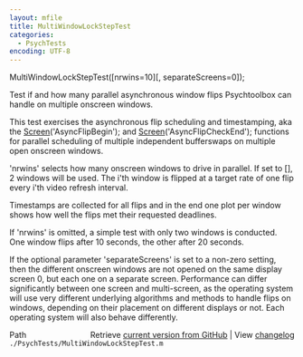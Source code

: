 ```yaml
---
layout: mfile
title: MultiWindowLockStepTest
categories:
  - PsychTests
encoding: UTF-8
---
```


MultiWindowLockStepTest\(\[nrwins=10\]\[, separateScreens=0\]\);

Test if and how many parallel asynchronous window flips
Psychtoolbox can handle on multiple onscreen windows.

This test exercises the asynchronous flip scheduling and
timestamping, aka the [Screen](/docs/Screen)\('AsyncFlipBegin'\); and
[Screen](/docs/Screen)\('AsyncFlipCheckEnd'\); functions for parallel scheduling
of multiple independent bufferswaps on multiple open onscreen
windows.

'nrwins' selects how many onscreen windows to drive in parallel.
If set to \[\], 2 windows will be used. The i'th window is flipped
at a target rate of one flip every i'th video refresh interval.

Timestamps are collected for all flips and in the end one plot
per window shows how well the flips met their requested deadlines.

If 'nrwins' is omitted, a simple test with only two windows is
conducted. One window flips after 10 seconds, the other after 20
seconds.

If the optional parameter 'separateScreens' is set to a non-zero
setting, then the different onscreen windows are not opened
on the same display screen 0, but each one on a separate screen.
Performance can differ significantly between one screen and
multi-screen, as the operating system will use very different
underlying algorithms and methods to handle flips on windows,
depending on their placement on different displays or not. Each
operating system will also behave differently.



<div class="code_header" style="text-align:right;">
  <span style="float:left;">Path&nbsp;&nbsp;</span> <span class="counter">Retrieve <a href=
  "https://raw.github.com/Psychtoolbox-3/Psychtoolbox-3/beta/./PsychTests/MultiWindowLockStepTest.m">current version from GitHub</a> | View <a href=
  "https://github.com/Psychtoolbox-3/Psychtoolbox-3/commits/beta/./PsychTests/MultiWindowLockStepTest.m">changelog</a></span>
</div>
<div class="code">
  <code>./PsychTests/MultiWindowLockStepTest.m</code>
</div>
